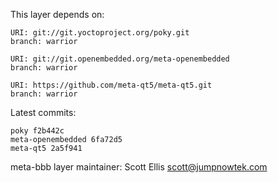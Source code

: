 This layer depends on:

    URI: git://git.yoctoproject.org/poky.git
    branch: warrior

    URI: git://git.openembedded.org/meta-openembedded
    branch: warrior

    URI: https://github.com/meta-qt5/meta-qt5.git
    branch: warrior

Latest commits:

    poky f2b442c
    meta-openembedded 6fa72d5
    meta-qt5 2a5f941

meta-bbb layer maintainer: Scott Ellis <scott@jumpnowtek.com>
